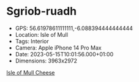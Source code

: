 # Sgriob-ruadh

- GPS: 56.61978611111111,-6.088394444444444
- Location: Isle of Mull
- Tags: Interior
- Camera: Apple iPhone 14 Pro Max
- Date: 2023-05-15T10:01:56.000+01:00
- Dimensions: 3963x2972

[Isle of Mull Cheese](https://isleofmullcheese.co.uk/)
